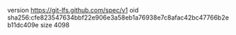 version https://git-lfs.github.com/spec/v1
oid sha256:cfe823547634bbf22e906e3a58eb1a76938e7c8afac42bc47766b2eb11dc409e
size 4098
